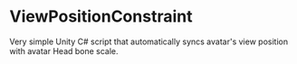 # ViewPositionConstraint
Very simple Unity C# script that automatically syncs avatar's view position with avatar Head bone scale.
